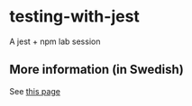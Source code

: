 # testing-with-jest
A jest + npm  lab session

## More information (in Swedish)
See [this page](http://mah-dv.github.io/courses/da344a-da355a/exercises/ex11.html)

